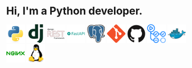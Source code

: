 # Hi, I'm a Python developer.

<!-- programming languages -->
<img src=README/python.svg width="50" height="50">

<!-- frameworks and libraries -->
<img src=README/django.svg width="50" height="50">
<img src=README/djangorest.svg width="50" height="50">
<img src=README/fastapi.svg width="50" height="50">

<!-- data base -->
<img src=README/postgresql.svg width="50" height="50">

<!-- version control -->
<img src=README/git.svg width="50" height="50">
<img src=README/github.svg width="50" height="50">
<img src=README/githubactions.svg width="50" height="50">

<!-- docker -->
<img src=README/docker.svg width="50" height="50">
<img src=README/nginx.svg width="50" height="50">

<!-- os -->
<img src=README/linux.svg width="50" height="50">


<!--
**lagodmi/lagodmi** is a ✨ _special_ ✨ repository because its `README.md` (this file) appears on your GitHub profile.

Here are some ideas to get you started:

- 🔭 I’m currently working on ...
- 🌱 I’m currently learning ...
- 👯 I’m looking to collaborate on ...
- 🤔 I’m looking for help with ...
- 💬 Ask me about ...
- 📫 How to reach me: ...
- 😄 Pronouns: ...
- ⚡ Fun fact: ...
-->
